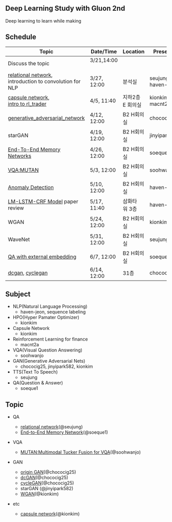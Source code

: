 ## Deep Learning Study with Gluon 2nd

Deep learning to learn while making

## Schedule

| Topic      | Date/Time | Location |   Presentor | 
|-----------|----------|--------|----------|
| Discuss the topic |  3/21,14:00   |   |    |  
| [relational network](relational_network/relation_reasoning_code_single_gpu.ipynb), <br/>introduction to convolution for NLP |  3/27, 12:00 | 분석실 | seujung, haven-jeon   |  
| [capsule network](capsule_network/dynamic-routing.md), <br>[intro to rl_trader](rl_trader/180405/180405_Formulation.ipynb) |  4/5, 11:40 | 지하2층 E 회의실  | kionkim, macnt2a   |  
| [generative_adversarial_network](generative_adversarial_network/1_gan_original.ipynb)|  4/12, 12:00 | B2 H회의실  | chococig25   |  
| starGAN |  4/19, 12:00 | B2 H회의실  |  jinyipark582  |  
| [End-To-End Memory Networks]() |  4/26, 12:00 | B2 H회의실 | soeque1   |  
| [VQA:MUTAN](vqa/mutan.ipynb) |  5/3, 12:00 | B2 H회의실 |  soohwanjo  |  
| [Anomaly Detection](anomaly/anomaly_uni.ipynb)  |  5/10, 12:00 | B2 H회의실 | haven-jeon  | 
| [LM-LSTM-CRF Model](https://arxiv.org/pdf/1709.04109) paper review  |  5/17, 11:40 | 삼화타워 3층 | haven-jeon  | 
|WGAN  |  5/24, 12:00 | B2 H회의실 | kionkim   | 
|WaveNet  |  5/31, 12:00 | B2 H회의실 | seujung   | 
|[QA with external embedding](QA/lstm/n2nmn_lstm_gluon_with_custom_embedding.ipynb) |  6/7, 12:00 | B2 H회의실 | soeque1   | 
|[dcgan](generative_adversarial_network/2_dcgan.ipynb), [cyclegan](generative_adversarial_network/3_cyclegan.ipynb) |  6/14, 12:00 | 31층 | chococig25   | 


## Subject

 - NLP(Natural Language Processing)
   - haven-jeon, sequence labeling 
 - HPO(Hyper Pamater Optimizer)
   - kionkim
 - Capsule Network
   - kionkim
 - Reinforcement Learning for finance
   - macnt2a
 - VQA(Visual Question Answering)
   - soohwanjo
 - GAN(Generative Adversarial Nets)
   - chococig25, jinyipark582, kionkim
 - TTS(Text To Speech)
   - seujung
 - QA(Question & Answer)
   - soeque1


## Topic

- QA
  - [relational network](relational_network/relation_reasoning_code_single_gpu.ipynb)(@seujung)
  - [End-to-End Memory Network](QA/memn2n/n2nmn_base.ipynb)(@soeque1)
- VQA
  - [MUTAN:Multimodal Tucker Fusion for VQA](vqa/mutan.ipynb)(@soohwanjo)

- GAN
  - [origin GAN](generative_adversarial_network/1_gan_original.ipynb)(@chococig25)
  - [dcGAN](generative_adversarial_network/2_dcgan.ipynb)(@chococig25)
  - [cycleGAN](generative_adversarial_network/3_cyclegan.ipynb)(@chococig25)
  - starGAN (@jinyipark582)
  - [WGAN](generative_adversarial_network/wgan.md)(@kionkim)

- etc
  - [capsule network](capsule_network/dynamic-routing.md)(@kionkim)
